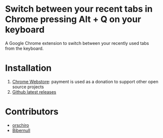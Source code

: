 Switch between your recent tabs in Chrome pressing Alt + Q on your keyboard
===========================================================================

A Google Chrome extension to switch between your recently used tabs from the keyboard. 

Installation
============

1. [Chrome Webstore](https://chrome.google.com/webstore/detail/toggle-switch-recent-last/odhjcgnlbagjllfbilicalpigimhdcll): payment is used as a donation to support other open source projects
2. [Github latest releases](https://github.com/orschiro/switch-recent-tabs-chrome-extension/releases)

Contributors
============

* [orschiro](https://github.com/orschiro)
* [Bibernull](https://github.com/Bibernull)
